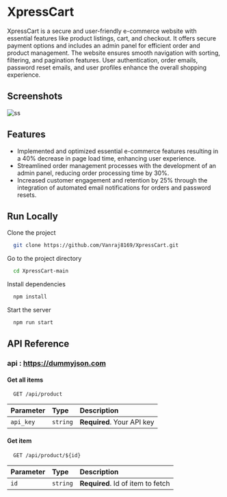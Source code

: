 
# XpressCart

XpressCart is a secure and user-friendly e-commerce website with essential features like product listings, cart, and checkout. It offers secure payment options and includes an admin panel for efficient order and product management. The website ensures smooth navigation with sorting, filtering, and pagination features. User authentication, order emails, password reset emails, and user profiles enhance the overall shopping experience.



## Screenshots



![ss](https://github.com/Vanraj8169/XpressCart/assets/87256781/1e549cc2-1697-4b8f-8417-e056aff55cf6)


## Features

- Implemented and optimized essential e-commerce features resulting in a 40% decrease in page load time, enhancing user experience.
- Streamlined order management processes with the development of an admin panel, reducing order processing time by 30%.
- Increased customer engagement and retention by 25% through the integration of automated email notifications for orders and password resets.



## Run Locally

Clone the project

```bash
  git clone https://github.com/Vanraj8169/XpressCart.git
```

Go to the project directory

```bash
  cd XpressCart-main
```

Install dependencies

```bash
  npm install
```

Start the server

```bash
  npm run start
```

## API Reference
### api : https://dummyjson.com
#### Get all items

```http
  GET /api/product
```

| Parameter | Type     | Description                |
| :-------- | :------- | :------------------------- |
| `api_key` | `string` | **Required**. Your API key |

#### Get item

```http
  GET /api/product/${id}
```

| Parameter | Type     | Description                       |
| :-------- | :------- | :-------------------------------- |
| `id`      | `string` | **Required**. Id of item to fetch |
